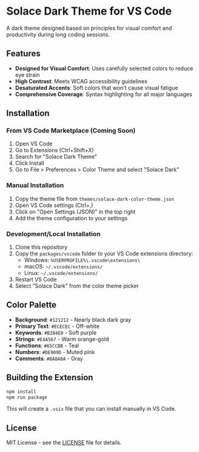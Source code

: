 # Solace Dark Theme for VS Code

A dark theme designed based on principles for visual comfort and productivity during long coding sessions.

## Features

- **Designed for Visual Comfort**: Uses carefully selected colors to reduce eye strain
- **High Contrast**: Meets WCAG accessibility guidelines
- **Desaturated Accents**: Soft colors that won't cause visual fatigue
- **Comprehensive Coverage**: Syntax highlighting for all major languages

## Installation

### From VS Code Marketplace (Coming Soon)

1. Open VS Code
2. Go to Extensions (Ctrl+Shift+X)
3. Search for "Solace Dark Theme"
4. Click Install
5. Go to File > Preferences > Color Theme and select "Solace Dark"

### Manual Installation

1. Copy the theme file from `themes/solace-dark-color-theme.json`
2. Open VS Code settings (Ctrl+,)
3. Click on "Open Settings (JSON)" in the top right
4. Add the theme configuration to your settings

### Development/Local Installation

1. Clone this repository
2. Copy the `packages/vscode` folder to your VS Code extensions directory:
   - Windows: `%USERPROFILE%\.vscode\extensions\`
   - macOS: `~/.vscode/extensions/`
   - Linux: `~/.vscode/extensions/`
3. Restart VS Code
4. Select "Solace Dark" from the color theme picker

## Color Palette

- **Background**: `#121212` - Nearly black dark gray
- **Primary Text**: `#ECECEC` - Off-white
- **Keywords**: `#B284E0` - Soft purple
- **Strings**: `#E4A567` - Warm orange-gold
- **Functions**: `#65CCBB` - Teal
- **Numbers**: `#DE909D` - Muted pink
- **Comments**: `#8A8A8A` - Gray

## Building the Extension

```bash
npm install
npm run package
```

This will create a `.vsix` file that you can install manually in VS Code.

## License

MIT License - see the [LICENSE](../../LICENSE) file for details. 